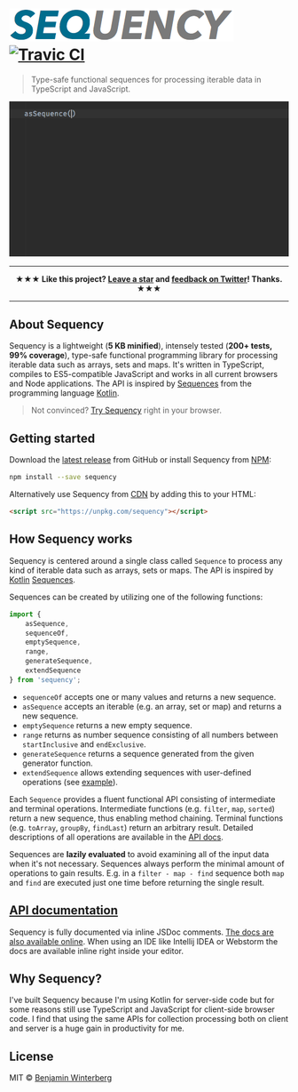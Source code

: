 # ![Sequencey](/sequency.png) [![Travic CI](https://travis-ci.org/winterbe/sequency.svg?branch=master)](https://travis-ci.org/winterbe/sequency)

> Type-safe functional sequences for processing iterable data in TypeScript and JavaScript.

![Sequencey](/sequency.gif)

---

<p align="center">
<strong>★★★ Like this project? <a href="https://github.com/winterbe/sequency/stargazers">Leave a star</a> and <a href="https://twitter.com/winterbe_">feedback on Twitter</a>! Thanks. ★★★</strong>
</p>

---

## About Sequency

Sequency is a lightweight (**5 KB minified**), intensely tested (**200+ tests, 99% coverage**), type-safe functional programming library for processing iterable data such as arrays, sets and maps. It's written in TypeScript, compiles to ES5-compatible JavaScript and works in all current browsers and Node applications. The API is inspired by [Sequences](https://kotlinlang.org/api/latest/jvm/stdlib/kotlin.sequences/-sequence/) from the programming language [Kotlin](https://kotlinlang.org/).

> Not convinced? [Try Sequency](https://npm.runkit.com/sequency) right in your browser.

## Getting started

Download the [latest release](https://github.com/winterbe/sequency/releases) from GitHub or install Sequency from [NPM](https://www.npmjs.com/package/sequency):

```bash
npm install --save sequency
```

Alternatively use Sequency from [CDN](https://unpkg.com/sequency/) by adding this to your HTML:

```html
<script src="https://unpkg.com/sequency"></script>
```

## How Sequency works

Sequency is centered around a single class called `Sequence` to process any kind of iterable data such as arrays, sets or maps. The API is inspired by [Kotlin](https://kotlinlang.org/) [Sequences](https://kotlinlang.org/api/latest/jvm/stdlib/kotlin.sequences/-sequence/index.html). 

Sequences can be created by utilizing one of the following functions:

```js
import {
    asSequence,
    sequenceOf, 
    emptySequence, 
    range,
    generateSequence,
    extendSequence
} from 'sequency';
```

- `sequenceOf` accepts one or many values and returns a new sequence.
- `asSequence` accepts an iterable (e.g. an array, set or map) and returns a new sequence.
- `emptySequence` returns a new empty sequence.
- `range` returns as number sequence consisting of all numbers between `startInclusive` and `endExclusive`.
- `generateSequence` returns a sequence generated from the given generator function.
- `extendSequence` allows extending sequences with user-defined operations (see [example](https://github.com/winterbe/sequency/blob/ac3dbb0f212bb08783d970472c7a76dc921b60ba/test/extendSequence.test.ts)).

Each `Sequence` provides a fluent functional API consisting of intermediate and terminal operations. Intermediate functions (e.g. `filter`, `map`, `sorted`) return a new sequence, thus enabling method chaining. Terminal functions (e.g. `toArray`, `groupBy`, `findLast`) return an arbitrary result. Detailed descriptions of all operations are available in the [API docs](https://winterbe.github.io/sequency/).

Sequences are **lazily evaluated** to avoid examining all of the input data when it's not necessary. Sequences always perform the minimal amount of operations to gain results. E.g. in a `filter - map - find` sequence both `map` and `find` are executed just one time before returning the single result.

## [API documentation](https://winterbe.github.io/sequency/interfaces/_sequence_.sequence.html)

Sequency is fully documented via inline JSDoc comments. [The docs are also available online](https://winterbe.github.io/sequency/interfaces/_sequence_.sequence.html). When using an IDE like Intellij IDEA or Webstorm the docs are available inline right inside your editor.

## Why Sequency?

I've built Sequency because I'm using Kotlin for server-side code but for some reasons still use TypeScript and JavaScript for client-side browser code. I find that using the same APIs for collection processing both on client and server is a huge gain in productivity for me.

## License

MIT © [Benjamin Winterberg](https://twitter.com/winterbe_)
